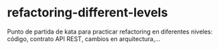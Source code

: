 # refactoring-different-levels
Punto de partida de kata para practicar refactoring en diferentes niveles: código, contrato API REST, cambios en arquitectura,...
